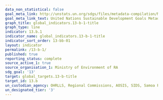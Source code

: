 ```yaml
---
data_non_statistical: false
goal_meta_link: http://unstats.un.org/sdgs/files/metadata-compilation/Metadata-Goal-13.pdf
goal_meta_link_text: United Nations Sustainable Development Goals Metadata (pdf 759kB)
graph_title: global_indicators.13-b-1-title
graph_type: line
indicator: 13.b.1
indicator_name: global_indicators.13-b-1-title
indicator_sort_order: 13-bb-01
layout: indicator
permalink: /13-b-1/
published: true
reporting_status: complete
source_active_1: true
source_organisation_1: Ministry of Environment of RA
sdg_goal: '13'
target: global_targets.13-b-title
target_id: 13.b
un_custodian_agency: OHRLLS, Regional Commissions, AOSIS, SIDS, Samoa Pathway
un_designated_tier: '3'
---
```

